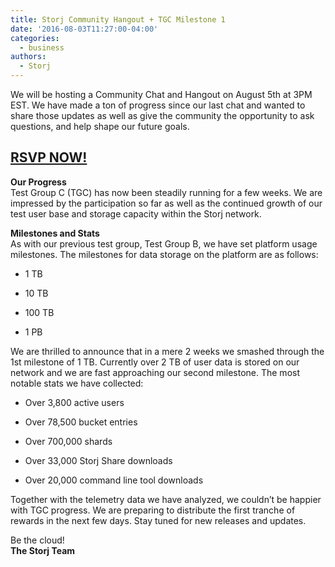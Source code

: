 ```yaml
---
title: Storj Community Hangout + TGC Milestone 1
date: '2016-08-03T11:27:00-04:00'
categories:
  - business
authors:
  - Storj
---
```

We will be hosting a Community Chat and Hangout on August 5th at 3PM EST. We have made a ton of progress since our last chat and wanted to share those updates as well as give the community the opportunity to ask questions, and help shape our future goals.

<!--more-->

[RSVP NOW!](https://plus.google.com/events/cp58ptna48n545bctepaa940pr4)
-----------------------------------------------------------------------

**Our Progress**  
Test Group C (TGC) has now been steadily running for a few weeks. We are impressed by the participation so far as well as the continued growth of our test user base and storage capacity within the Storj network.

**Milestones and Stats**  
As with our previous test group, Test Group B, we have set platform usage milestones. The milestones for data storage on the platform are as follows:

*   1 TB   
    
*   10 TB  
    
*   100 TB  
    
*   1 PB  
    

We are thrilled to announce that in a mere 2 weeks we smashed through the 1st milestone of 1 TB. Currently over 2 TB of user data is stored on our network and we are fast approaching our second milestone. The most notable stats we have collected:

*   Over 3,800 active users  
    
*   Over 78,500 bucket entries  
    
*   Over 700,000 shards  
    
*   Over 33,000 Storj Share downloads  
    
*   Over 20,000 command line tool downloads  
    

Together with the telemetry data we have analyzed, we couldn’t be happier with TGC progress. We are preparing to distribute the first tranche of rewards in the next few days. Stay tuned for new releases and updates.

Be the cloud!  
**The Storj Team**

